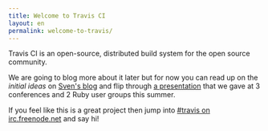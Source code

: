 ```yaml
---
title: Welcome to Travis CI
layout: en
permalink: welcome-to-travis/
---
```


Travis CI is an open-source, distributed build system for the open source community.

We are going to blog more about it later but for now you can read up on the *initial ideas* on <a href="http://svenfuchs.com/2011/2/5/travis-a-distributed-build-server-tool-for-the-ruby-community">Sven's blog</a> and flip through <a href="http://talk-2011-lyon.heroku.com">a presentation</a> that we gave at 3 conferences and 2 Ruby user groups this summer.

If you feel like this is a great project then jump into <a href="irc://travis#irc.freenode.net">#travis on irc.freenode.net</a> and say hi!
